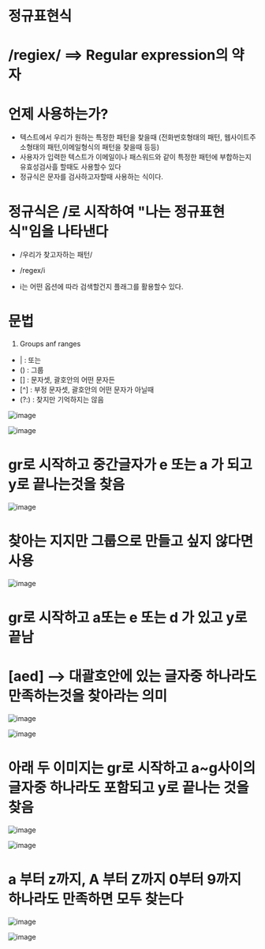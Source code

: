 # 정규표현식
# /regiex/  ==> Regular expression의 약자

# 언제 사용하는가?
 - 텍스트에서 우리가 원하는 특정한 패턴을 찾을때 (전화번호형태의 패턴, 웹사이트주소형태의 패턴,이메일형식의 패턴을 찾을때 등등)
 - 사용자가 입력한 텍스트가 이메일이나 패스워드와 같이 특정한 패턴에 부합하는지 유효성검사흘 할때도 사용할수 있다
 - 정규식은 문자를 검사하고자할때 사용하는 식이다.

# 정규식은 /로 시작하여 "나는 정규표현식"임을 나타낸다
- /우리가 찾고자하는 패턴/

- /regex/i
- i는 어떤 옵션에 따라 검색할건지 플래그를 활용할수 있다.

# 문법
 1) Groups anf ranges
   - |   : 또는
   - ()  : 그룹
   - []  : 문자셋, 괄호안의 어떤 문자든
   - [^] : 부정 문자셋, 괄호안의 어떤 문자가 아닐때
   - (?:) : 찾지만 기억하지는 않음 



![image](https://github.com/understanding963852/604_regiex/assets/60366769/2efc7d18-872e-4750-9f08-0f52552bba49)

![image](https://github.com/understanding963852/604_regiex/assets/60366769/aff12b22-5705-4be9-ba39-592336feca70)

# gr로 시작하고 중간글자가  e 또는 a 가 되고  y로 끝나는것을 찾음
![image](https://github.com/understanding963852/604_regiex/assets/60366769/9d54dcca-ffcd-4356-89f1-c43fc5a24122)

# 찾아는 지지만 그룹으로 만들고 싶지 않다면 사용   
![image](https://github.com/understanding963852/604_regiex/assets/60366769/b0330007-df73-4950-b376-e16bb13e9f91)


# gr로 시작하고 a또는 e 또는 d 가 있고 y로 끝남
# [aed]  --> 대괄호안에 있는 글자중 하나라도 만족하는것을 찾아라는 의미 
![image](https://github.com/understanding963852/604_regiex/assets/60366769/f9f241d8-8285-435f-a584-8692f7ff50f4)

![image](https://github.com/understanding963852/604_regiex/assets/60366769/2d28193c-416a-4f1b-a96f-8fc57b7e49d4)


# 아래 두 이미지는 gr로 시작하고 a~g사이의 글자중 하나라도 포함되고 y로 끝나는 것을 찾음
![image](https://github.com/understanding963852/604_regiex/assets/60366769/81b911a6-9879-4a3a-ae04-ed042aba73a9)

![image](https://github.com/understanding963852/604_regiex/assets/60366769/79687923-4c92-4c7d-b7ab-01f7ca06c3ab)

# a 부터 z까지, A 부터 Z까지 0부터 9까지 하나라도 만족하면 모두 찾는다
![image](https://github.com/understanding963852/604_regiex/assets/60366769/ae66b905-31e8-4e99-92f7-fed568a7c623)

![image](https://github.com/understanding963852/604_regiex/assets/60366769/7a6b0e0f-2e4e-4bb4-8693-1d5f94b356fa)


